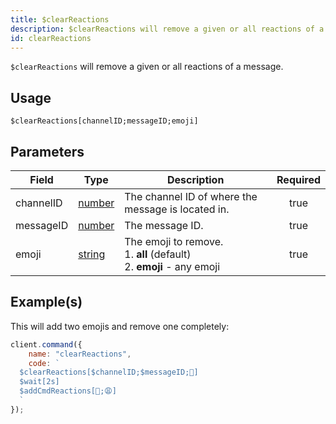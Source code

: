 ```yaml
---
title: $clearReactions
description: $clearReactions will remove a given or all reactions of a message.
id: clearReactions
---
```


`$clearReactions` will remove a given or all reactions of a message.

## Usage

```aoi
$clearReactions[channelID;messageID;emoji]
```

## Parameters

| Field     | Type                                                                                              | Description                                                                      | Required |
| --------- | ------------------------------------------------------------------------------------------------- | -------------------------------------------------------------------------------- | :------: |
| channelID | [number](https://developer.mozilla.org/en-US/docs/Web/JavaScript/Reference/Global_Objects/Number) | The channel ID of where the message is located in.                               |   true   |
| messageID | [number](https://developer.mozilla.org/en-US/docs/Web/JavaScript/Reference/Global_Objects/Number) | The message ID.                                                                  |   true   |
| emoji     | [string](https://developer.mozilla.org/en-US/docs/Web/JavaScript/Reference/Global_Objects/String) | The emoji to remove. <br /> 1. **all** (default) <br /> 2. **emoji** - any emoji |   true   |

## Example(s)

This will add two emojis and remove one completely:

```javascript
client.command({
    name: "clearReactions",
    code: `
  $clearReactions[$channelID;$messageID;🥱]
  $wait[2s]
  $addCmdReactions[🥱;😩]
  `
});
```
